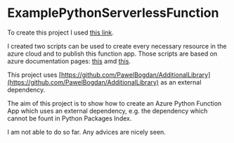 # ExamplePythonServerlessFunction

To create this project I used [this link](https://docs.microsoft.com/en-us/azure/azure-functions/functions-create-first-function-python).

I created two scripts can be used to create every necessary resource in the azure cloud and to publish this function app. Those scripts are based on azure documentation pages: [this](https://docs.microsoft.com/en-us/azure/azure-functions/functions-create-first-function-python) amd [this](https://docs.microsoft.com/en-us/azure/azure-functions/functions-reference-python).

This project uses [https://github.com/PawelBogdan/AdditionalLibrary](https://github.com/PawelBogdan/AdditionalLibrary) as an external dependency.

The aim of this project is to show how to create an Azure Python Function App which uses an external dependency, e.g. the dependency which cannot be fount in Python Packages Index.

I am not able to do so far. Any advices are nicely seen.